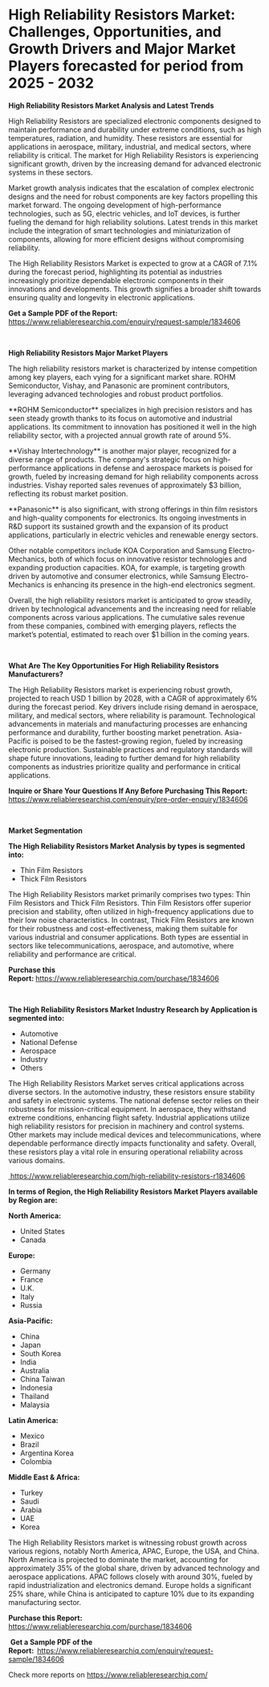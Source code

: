 <p><h1>High Reliability Resistors Market: Challenges, Opportunities, and Growth Drivers and Major Market Players forecasted for period from 2025 - 2032</h1></p><p><strong>High Reliability Resistors Market Analysis and Latest Trends</strong></p>
<p><p>High Reliability Resistors are specialized electronic components designed to maintain performance and durability under extreme conditions, such as high temperatures, radiation, and humidity. These resistors are essential for applications in aerospace, military, industrial, and medical sectors, where reliability is critical. The market for High Reliability Resistors is experiencing significant growth, driven by the increasing demand for advanced electronic systems in these sectors.</p><p>Market growth analysis indicates that the escalation of complex electronic designs and the need for robust components are key factors propelling this market forward. The ongoing development of high-performance technologies, such as 5G, electric vehicles, and IoT devices, is further fueling the demand for high reliability solutions. Latest trends in this market include the integration of smart technologies and miniaturization of components, allowing for more efficient designs without compromising reliability. </p><p>The High Reliability Resistors Market is expected to grow at a CAGR of 7.1% during the forecast period, highlighting its potential as industries increasingly prioritize dependable electronic components in their innovations and developments. This growth signifies a broader shift towards ensuring quality and longevity in electronic applications.</p></p>
<p><strong>Get a Sample PDF of the Report:&nbsp;</strong> <a href="https://www.reliableresearchiq.com/enquiry/request-sample/1834606?utm_campaign=3074&utm_medium=2&utm_source=Github&utm_content=ia&utm_term=06042025&utm_id=high-reliability-resistors">https://www.reliableresearchiq.com/enquiry/request-sample/1834606</a></p>
<p>&nbsp;</p>
<p><strong>High Reliability Resistors Major Market Players</strong></p>
<p><p>The high reliability resistors market is characterized by intense competition among key players, each vying for a significant market share. ROHM Semiconductor, Vishay, and Panasonic are prominent contributors, leveraging advanced technologies and robust product portfolios. </p><p>**ROHM Semiconductor** specializes in high precision resistors and has seen steady growth thanks to its focus on automotive and industrial applications. Its commitment to innovation has positioned it well in the high reliability sector, with a projected annual growth rate of around 5%.</p><p>**Vishay Intertechnology** is another major player, recognized for a diverse range of products. The company's strategic focus on high-performance applications in defense and aerospace markets is poised for growth, fueled by increasing demand for high reliability components across industries. Vishay reported sales revenues of approximately $3 billion, reflecting its robust market position.</p><p>**Panasonic** is also significant, with strong offerings in thin film resistors and high-quality components for electronics. Its ongoing investments in R&D support its sustained growth and the expansion of its product applications, particularly in electric vehicles and renewable energy sectors.</p><p>Other notable competitors include KOA Corporation and Samsung Electro-Mechanics, both of which focus on innovative resistor technologies and expanding production capacities. KOA, for example, is targeting growth driven by automotive and consumer electronics, while Samsung Electro-Mechanics is enhancing its presence in the high-end electronics segment.</p><p>Overall, the high reliability resistors market is anticipated to grow steadily, driven by technological advancements and the increasing need for reliable components across various applications. The cumulative sales revenue from these companies, combined with emerging players, reflects the market’s potential, estimated to reach over $1 billion in the coming years.</p></p>
<p>&nbsp;</p>
<p><strong>What Are The Key Opportunities For High Reliability Resistors Manufacturers?</strong></p>
<p><p>The High Reliability Resistors market is experiencing robust growth, projected to reach USD 1 billion by 2028, with a CAGR of approximately 6% during the forecast period. Key drivers include rising demand in aerospace, military, and medical sectors, where reliability is paramount. Technological advancements in materials and manufacturing processes are enhancing performance and durability, further boosting market penetration. Asia-Pacific is poised to be the fastest-growing region, fueled by increasing electronic production. Sustainable practices and regulatory standards will shape future innovations, leading to further demand for high reliability components as industries prioritize quality and performance in critical applications.</p></p>
<p><strong>Inquire or Share Your Questions If Any Before Purchasing This Report:</strong> <a href="https://www.reliableresearchiq.com/enquiry/pre-order-enquiry/1834606?utm_campaign=3074&utm_medium=2&utm_source=Github&utm_content=ia&utm_term=06042025&utm_id=high-reliability-resistors">https://www.reliableresearchiq.com/enquiry/pre-order-enquiry/1834606</a></p>
<p>&nbsp;</p>
<p><strong>Market Segmentation</strong></p>
<p><strong>The High Reliability Resistors Market Analysis by types is segmented into:</strong></p>
<p><ul><li>Thin Film Resistors</li><li>Thick Film Resistors</li></ul></p>
<p><p>The High Reliability Resistors market primarily comprises two types: Thin Film Resistors and Thick Film Resistors. Thin Film Resistors offer superior precision and stability, often utilized in high-frequency applications due to their low noise characteristics. In contrast, Thick Film Resistors are known for their robustness and cost-effectiveness, making them suitable for various industrial and consumer applications. Both types are essential in sectors like telecommunications, aerospace, and automotive, where reliability and performance are critical.</p></p>
<p><strong>Purchase this Report:&nbsp;</strong><a href="https://www.reliableresearchiq.com/purchase/1834606?utm_campaign=3074&utm_medium=2&utm_source=Github&utm_content=ia&utm_term=06042025&utm_id=high-reliability-resistors">https://www.reliableresearchiq.com/purchase/1834606</a></p>
<p>&nbsp;</p>
<p><strong>The High Reliability Resistors Market Industry Research by Application is segmented into:</strong></p>
<p><ul><li>Automotive</li><li>National Defense</li><li>Aerospace</li><li>Industry</li><li>Others</li></ul></p>
<p><p>The High Reliability Resistors Market serves critical applications across diverse sectors. In the automotive industry, these resistors ensure stability and safety in electronic systems. The national defense sector relies on their robustness for mission-critical equipment. In aerospace, they withstand extreme conditions, enhancing flight safety. Industrial applications utilize high reliability resistors for precision in machinery and control systems. Other markets may include medical devices and telecommunications, where dependable performance directly impacts functionality and safety. Overall, these resistors play a vital role in ensuring operational reliability across various domains.</p></p>
<p><a href="https://www.reliableresearchiq.com/high-reliability-resistors-r1834606?utm_campaign=3074&utm_medium=2&utm_source=Github&utm_content=ia&utm_term=06042025&utm_id=high-reliability-resistors">&nbsp;https://www.reliableresearchiq.com/high-reliability-resistors-r1834606</a></p>
<p><strong>In terms of Region, the High Reliability Resistors Market Players available by Region are:</strong></p>
<p>
    <p> <strong> North America: </strong>
        <ul>
            <li>United States</li>
            <li>Canada</li>
        </ul>
        </p> 
    <p> <strong> Europe: </strong>
        <ul>
            <li>Germany</li>
            <li>France</li>
            <li>U.K.</li>
            <li>Italy</li>
            <li>Russia</li>
        </ul>
        </p> 
    <p> <strong> Asia-Pacific: </strong>
        <ul>
            <li>China</li>
            <li>Japan</li>
            <li>South Korea</li>
            <li>India</li>
            <li>Australia</li>
            <li>China Taiwan</li>
            <li>Indonesia</li>
            <li>Thailand</li>
            <li>Malaysia</li>
        </ul>
        </p> 
    <p> <strong> Latin America: </strong>
        <ul>
            <li>Mexico</li>
            <li>Brazil</li>
            <li>Argentina Korea</li>
            <li>Colombia</li>
        </ul>
        </p> 
    <p> <strong> Middle East & Africa: </strong>
        <ul>
            <li>Turkey</li>
            <li>Saudi</li>
            <li>Arabia</li>
            <li>UAE</li>
            <li>Korea</li>
        </ul>
    </p>
    </p>
<p><p>The High Reliability Resistors market is witnessing robust growth across various regions, notably North America, APAC, Europe, the USA, and China. North America is projected to dominate the market, accounting for approximately 35% of the global share, driven by advanced technology and aerospace applications. APAC follows closely with around 30%, fueled by rapid industrialization and electronics demand. Europe holds a significant 25% share, while China is anticipated to capture 10% due to its expanding manufacturing sector.</p></p>
<p><strong>Purchase this Report: </strong><a href="https://www.reliableresearchiq.com/purchase/1834606?utm_campaign=3074&utm_medium=2&utm_source=Github&utm_content=ia&utm_term=06042025&utm_id=high-reliability-resistors">https://www.reliableresearchiq.com/purchase/1834606</a></p>
<p>&nbsp;<strong>Get a Sample PDF of the Report:&nbsp;&nbsp;</strong><a href="https://www.reliableresearchiq.com/enquiry/request-sample/1834606?utm_campaign=3074&utm_medium=2&utm_source=Github&utm_content=ia&utm_term=06042025&utm_id=high-reliability-resistors">https://www.reliableresearchiq.com/enquiry/request-sample/1834606</a></p>
<p><strong></strong></p>
<p>Check more reports on <a href="https://www.reliableresearchiq.com/?utm_campaign=3074&utm_medium=2&utm_source=Github&utm_content=ia&utm_term=06042025&utm_id=high-reliability-resistors">https://www.reliableresearchiq.com/</a></p>